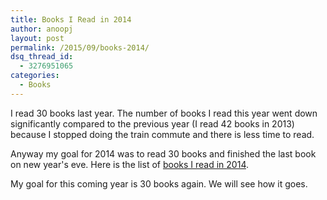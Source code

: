 ```yaml
---
title: Books I Read in 2014
author: anoopj
layout: post
permalink: /2015/09/books-2014/
dsq_thread_id:
  - 3276951065
categories:
  - Books
---
```


I read 30 books last year. The number of books I read this year went down
significantly compared to the previous year (I read 42 books in 2013)
because I stopped doing the train commute and there is less time to read.

Anyway my goal for 2014 was to read 30 books and finished the last book on
new year's eve. Here is the list of
[books I read in 2014](http://www.goodreads.com/review/list/20044333-anoopjohnson?shelf=2014-read).

My goal for this coming year is 30 books again. We will see how it goes.
